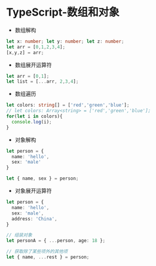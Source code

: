 # TypeScript-数组和对象

- 数组解构
```ts
let x: number; let y: number; let z: number;
let arr = [0,1,2,3,4];
[x,y,z] = arr;
```

- 数组展开运算符
```ts
let arr = [0,1];
let list = [...arr, 2,3,4];
```

- 数组遍历
```ts
let colors: string[] = ['red','green','blue'];
// let colors: Array<string> = ['red','green','blue'];
for(let i in colors){
  console.log(i);
}
```

- 对象解构
```ts
let person = {
  name: 'hello',
  sex: 'male'
}

let { name, sex } = person;
```

- 对象展开运算符
```ts
let person = {
  name: 'hello',
  sex: 'male',
  address: 'China',
}

// 组装对象
let personA = { ...person, age: 18 };

// 获取除了某些项外的其他项
let { name, ...rest } = person;
```
